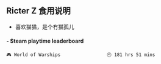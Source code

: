 ## Ricter Z 食用说明
- 喜欢猫猫，是个冇猫孤儿

<!-- steam-box start -->
#### - Steam playtime leaderboard
```text
🎮 World of Warships                 🕘 181 hrs 51 mins
```
<!-- Powered by https://github.com/YouEclipse/steam-box . -->
<!-- steam-box end -->
